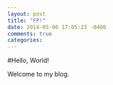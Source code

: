 ```yaml
---
layout: post
title: "FP!"
date: 2014-05-06 17:05:23 -0400
comments: true
categories:
---
```

#Hello, World!

Welcome to my blog.
